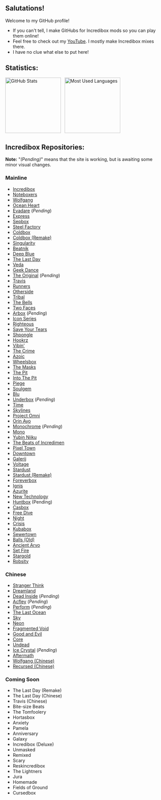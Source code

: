 ## Salutations!

<!--
**Wisp3Abyss/wisp3abyss** is a ✨ _special_ ✨ repository because its `README.md` (this file) appears on your GitHub profile.

Here are some ideas to get you started:

- 🔭 I’m currently working on ...
- 🌱 I’m currently learning ...
- 👯 I’m looking to collaborate on ...
- 🤔 I’m looking for help with ...
- 💬 Ask me about ...
- 📫 How to reach me: ...
- 😄 Pronouns: ...
- ⚡ Fun fact: ...
-->
Welcome to my GitHub profile!

- If you can't tell, I make GitHubs for Incredibox mods so you can play them online!
- Feel free to check out my [YouTube](https://www.youtube.com/@Wisp3Abyss). I mostly make Incredibox mixes there.
- I have no clue what else to put here!

## Statistics:
<p>
    <img height=175 alt="GitHub Stats" src="https://github-readme-stats.vercel.app/api?username=wisp3abyss&show_icons=true&theme=dracula&title_color=b0f6ac&border_color=dcf1ca&text_color=eebb64&icon_color=bcd2d9" />&nbsp;&nbsp;
    <img height=175 alt="Most Used Languages" src="https://github-readme-stats.vercel.app/api/top-langs/?username=wisp3abyss&theme=dracula&title_color=b0f6ac&border_color=dcf1ca&text_color=eebb64&icon_color=bcd2d9" />&nbsp;&nbsp;
</p>

## Incredibox Repositories:
**Note:** "*(Pending)*" means that the site is working, but is awaiting some minor visual changes.

### Mainline
- [Incredibox](https://wisp3abyss.github.io/incredibox)
- [Noteboxers](https://wisp3abyss.github.io/noteboxers)
- [Wolfgang](https://wisp3abyss.github.io/wolfgang)
- [Ocean Heart](https://wisp3abyss.github.io/ocean-heart)
- [Evadare](https://wisp3abyss.github.io/evadare) (*Pending*)
- [Express](https://wisp3abyss.github.io/express)
- [Sepbox](https://wisp3abyss.github.io/sepbox)
- [Steel Factory](https://wisp3abyss.github.io/steel-factory)
- [Coldbox](https://wisp3abyss.github.io/coldbox)
- [Coldbox (Remake)](https://wisp3abyss.github.io/coldbox-remake)
- [Singularity](https://wisp3abyss.github.io/singularity)
- [Beatnik](https://wisp3abyss.github.io/beatnik)
- [Deep Blue](http://wisp3abyss.github.io/deep-blue)
- [The Last Day](https://wisp3abyss.github.io/the-last-day)
- [Veda](https://wisp3abyss.github.io/veda)
- [Geek Dance](https://wisp3abyss.github.io/geek-dance)
- [The Original](https://wisp3abyss.github.io/the-original) (*Pending*)
- [Travis](https://wisp3abyss.github.io/travis)
- [Runners](https://wisp3abyss.github.io/runners)
- [Otherside](https://wisp3abyss.github.io/otherside/)
- [Tribal](https://wisp3abyss.github.io/tribal)
- [The Bells](https://wisp3abyss.github.io/the-bells)
- [Two Faces](https://wisp3abyss.github.io/two-faces)
- [Arbox](https://wisp3abyss.github.io/arbox) (*Pending*)
- [Icon Series](https://wisp3abyss.github.io/icon-series)
- [Righteous](https://wisp3abyss.github.io/righteous)
- [Save Your Tears](https://wisp3abyss.github.io/save-your-tears)
- [Shpongle](https://wisp3abyss.github.io/shpongle)
- [Hookrz](https://wisp3abyss.github.io/hookrz)
- [Vibin'](https://wisp3abyss.github.io/vibin)
- [The Crime](https://wisp3abyss.github.io/the-crime)
- [Azoic](https://wisp3abyss.github.io/azoic)
- [Wheelsbox](https://wisp3abyss.github.io/wheelsbox)
- [The Masks](https://wisp3abyss.github.io/the-masks)
- [The Pit](https://wisp3abyss.github.io/the-pit)
- [Into The Pit](https://wisp3abyss.github.io/into-the-pit)
- [Piege](https://wisp3abyss.github.io/piege)
- [Soulgem](https://wisp3abyss.github.io/soulgem)
- [Blu](https://wisp3abyss.github.io/blu)
- [Underbox](https://wisp3abyss.github.io/underbox) (*Pending*)
- [Time](https://wisp3abyss.github.io/time)
- [Skylines](https://wisp3abyss.github.io/skylines)
- [Project Omni](https://wisp3abyss.github.io/project-omni)
- [Orin Ayo](https://wisp3abyss.github.io/orin-ayo)
- [Monochrome](https://wisp3abyss.github.io/monochrome) (*Pending*)
- [Mono](https://wisp3abyss.github.io/mono)
- [Yubin Niiku](https://wisp3abyss.github.io/yubin-niiku)
- [The Beats of Incredimen](https://wisp3abyss.github.io/incredimen)
- [Pixel Town](https://wisp3abyss.github.io/pixel-town)
- [Downtown](https://wisp3abyss.github.io/downtown)
- [Galerij](https://wisp3abyss.github.io/galerij)
- [Voltage](https://wisp3abyss.github.io/voltage)
- [Stardust](https://wisp3abyss.github.io/stardust)
- [Stardust (Remake)](https://wisp3abyss.github.io/stardust-remake)
- [Foreverbox](https://wisp3abyss.github.io/foreverbox)
- [Ignis](https://wisp3abyss.github.io/ignis)
- [Azurite](https://wisp3abyss.github.io/azurite)
- [New Technology](https://wisp3abyss.github.io/new-technology)
- [Huntbox](https://wisp3abyss.github.io/huntbox) (Pending)
- [Casbox](https://wisp3abyss.github.io/casbox)
- [Free Dive](https://wisp3abyss.github.io/free-dive)
- [Night](https://wisp3abyss.github.io/night)
- [Crisis](https://wisp3abyss.github.io/crisis)
- [Kubabox](https://wisp3abyss.github.io/kubabox)
- [Sewertown](https://wisp3abyss.github.io/sewertown)
- [Balls (Old)](https://wisp3abyss.github.io/balls)
- [Ancient Arvo](https://wisp3abyss.github.io/ancient-arvo)
- [Set Fire](https://wisp3abyss.github.io/set-fire)
- [Stargold](https://wisp3abyss.github.io/stargold)
- [Robsity](https://wisp3abyss.github.io/robsity)

### Chinese
- [Stranger Think](https://wisp3abyss.github.io/stranger-think)
- [Dreamland](https://wisp3abyss.github.io/dreamland) 
- [Dead Inside](https://wisp3abyss.github.io/dead-inside) (*Pending*)
- [Acfley](https://wisp3abyss.github.io/acfley) (*Pending*)
- [Perform](https://wisp3abyss.github.io/perform) (*Pending*)
- [The Last Ocean](https://wisp3abyss.github.io/the-last-ocean)
- [Sky](https://wisp3abyss.github.io/sky)
- [Neon](https://wisp3abyss.github.io/neon)
- [Fragmented Void](https://wisp3abyss.github.io/fragmented-void)
- [Good and Evil](https://wisp3abyss.github.io/good-and-evil)
- [Core](https://wisp3abyss.github.io/core)
- [Undead](https://wisp3abyss.github.io/undead)
- [Ice Crystal](https://wisp3abyss.github.io/ice-crystal) (*Pending*)
- [Aftermath](https://wisp3abyss.github.io/aftermath)
- [Wolfgang (Chinese)](https://wisp3abyss.github.io/wolfgang-chinese)
- [Recursed (Chinese)](https://wisp3abyss.github.io/recursed-chinese)
  
### Coming Soon
- The Last Day (Remake)
- The Last Day (Chinese)
- Travis (Chinese)
- Bite-size Beats
- The Tomfoolery
- Hortasbox
- Anxiety
- Pamela
- Anniversary
- Galaxy
- Incredibox (Deluxe)
- Unmasked
- Remixed
- Scary
- Reskincredibox
- The Lightners
- Jura
- Homemade
- Fields of Ground
- Cursedbox


